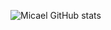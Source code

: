 ![Micael GitHub stats](https://github-readme-stats.vercel.app/api?username=micaelrauan&theme=dark&show_icons=true)
